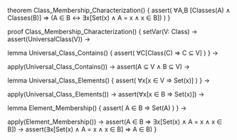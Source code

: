 theorem Class_Membership_Characterization() {
  assert(
    ∀A,B [Classes(A) ∧ Classes(B)] ⇒
    (A ∈ B ↔ ∃x[Set(x) ∧ A = x ∧ x ∈ B])
  )
}

proof Class_Membership_Characterization() {
  setVar(V: Class) →
  assert(UniversalClass(V)) →
  
  lemma Universal_Class_Contains() {
    assert(
      ∀C[Class(C) ⇒ C ⊆ V]
    )
  } →
  
  apply(Universal_Class_Contains()) →
  assert(A ⊆ V ∧ B ⊆ V) →
  
  lemma Universal_Class_Elements() {
    assert(
      ∀x[x ∈ V ⇒ Set(x)]
    )
  } →
  
  apply(Universal_Class_Elements()) →
  assert(∀x[x ∈ B ⇒ Set(x)]) →
  
  lemma Element_Membership() {
    assert(
      A ∈ B ⇒ Set(A)
    )
  } →
  
  apply(Element_Membership()) →
  assert(A ∈ B ⇒ ∃x[Set(x) ∧ A = x ∧ x ∈ B]) →
  assert(∃x[Set(x) ∧ A = x ∧ x ∈ B] ⇒ A ∈ B)
}